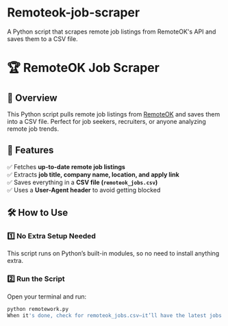 # Remoteok-job-scraper
A Python script that scrapes remote job listings from RemoteOK's API and saves them to a CSV file.
# 🏆 RemoteOK Job Scraper  

## 📌 Overview  
This Python script pulls remote job listings from [RemoteOK](https://remoteok.io/) and saves them into a CSV file. Perfect for job seekers, recruiters, or anyone analyzing remote job trends.  

## 🔧 Features  
✅ Fetches **up-to-date remote job listings**  
✅ Extracts **job title, company name, location, and apply link**  
✅ Saves everything in a **CSV file (`remoteok_jobs.csv`)**  
✅ Uses a **User-Agent header** to avoid getting blocked  

## 🛠️ How to Use  
### **1️⃣ No Extra Setup Needed**  
This script runs on Python’s built-in modules, so no need to install anything extra.  

### **2️⃣ Run the Script**  
Open your terminal and run:  
```sh
python remotework.py
When it's done, check for remoteok_jobs.csv—it’ll have the latest jobs.
